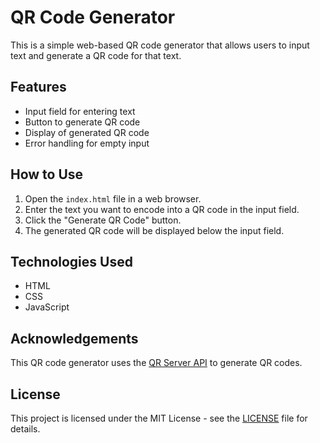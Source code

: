# QR Code Generator

This is a simple web-based QR code generator that allows users to input text and generate a QR code for that text.

## Features

- Input field for entering text
- Button to generate QR code
- Display of generated QR code
- Error handling for empty input

## How to Use

1. Open the `index.html` file in a web browser.
2. Enter the text you want to encode into a QR code in the input field.
3. Click the "Generate QR Code" button.
4. The generated QR code will be displayed below the input field.

## Technologies Used

- HTML
- CSS
- JavaScript

## Acknowledgements

This QR code generator uses the [QR Server API](https://www.qr-code-generator.com/) to generate QR codes.

## License

This project is licensed under the MIT License - see the [LICENSE](LICENSE) file for details.
